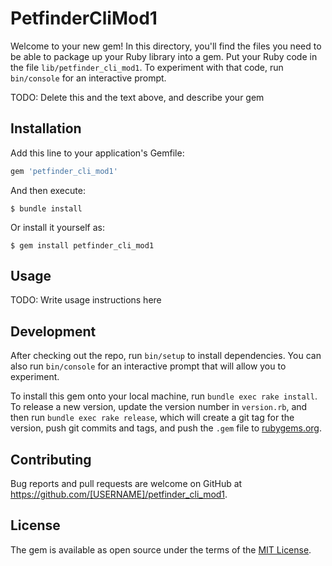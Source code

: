 # PetfinderCliMod1

Welcome to your new gem! In this directory, you'll find the files you need to be able to package up your Ruby library into a gem. Put your Ruby code in the file `lib/petfinder_cli_mod1`. To experiment with that code, run `bin/console` for an interactive prompt.

TODO: Delete this and the text above, and describe your gem

## Installation

Add this line to your application's Gemfile:

```ruby
gem 'petfinder_cli_mod1'
```

And then execute:

    $ bundle install

Or install it yourself as:

    $ gem install petfinder_cli_mod1

## Usage

TODO: Write usage instructions here

## Development

After checking out the repo, run `bin/setup` to install dependencies. You can also run `bin/console` for an interactive prompt that will allow you to experiment.

To install this gem onto your local machine, run `bundle exec rake install`. To release a new version, update the version number in `version.rb`, and then run `bundle exec rake release`, which will create a git tag for the version, push git commits and tags, and push the `.gem` file to [rubygems.org](https://rubygems.org).

## Contributing

Bug reports and pull requests are welcome on GitHub at https://github.com/[USERNAME]/petfinder_cli_mod1.


## License

The gem is available as open source under the terms of the [MIT License](https://opensource.org/licenses/MIT).
